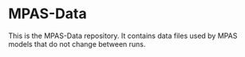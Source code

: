 MPAS-Data
=========

This is the MPAS-Data repository. It contains data files used by MPAS
models that do not change between runs.
